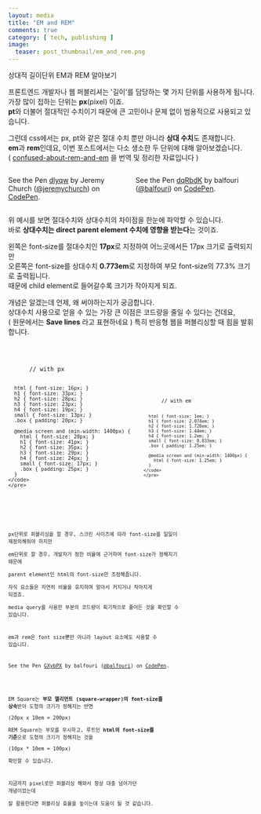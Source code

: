 ```yaml
---
layout: media
title: "EM and REM"
comments: true
category: [ tech, publishing ]
image:
  teaser: post_thumbnail/em_and_rem.png
---
```


상대적 길이단위 EM과 REM 알아보기

프론트엔드 개발자나 웹 퍼블리셔는 '길이'를 담당하는 몇 가지 단위를 사용하게 됩니다.  
가장 많이 접하는 단위는 **px**(pixel) 이죠.  
**pt**와 더불어 절대적인 수치이기 때문에 큰 고민이나 문제 없이 범용적으로 사용되고 있습니다.  

그런데 css에서는 px, pt와 같은 절대 수치 뿐만 아니라 **상대 수치**도 존재합니다.  
**em**과 **rem**인데요, 이번 포스트에서는 다소 생소한 두 단위에 대해 알아보겠습니다.  
( [confused-about-rem-and-em](https://j.eremy.net/confused-about-rem-and-em/) 을 번역 및 정리한 자료입니다 )  

<div style="display: flex;">
  <div style="flex: 50">
    <p data-height="320" data-theme-id="dark" data-slug-hash="dlyqw" data-default-tab="result" data-user="jeremychurch" data-pen-title="dlyqw" class="codepen">See the Pen <a href="https://codepen.io/jeremychurch/pen/dlyqw/">dlyqw</a> by Jeremy Church (<a href="https://codepen.io/jeremychurch">@jeremychurch</a>) on <a href="https://codepen.io">CodePen</a>.</p>
    <script async src="https://static.codepen.io/assets/embed/ei.js"></script>
  </div>

  <div style="flex: 50; margin-left: 16px;">
    <p data-height="320" data-theme-id="0" data-slug-hash="dqRbdK" data-default-tab="result" data-user="balfouri" data-pen-title="dqRbdK" class="codepen">See the Pen <a href="https://codepen.io/balfouri/pen/dqRbdK/">dqRbdK</a> by balfouri (<a href="https://codepen.io/balfouri">@balfouri</a>) on <a href="https://codepen.io">CodePen</a>.</p>
    <script async src="https://static.codepen.io/assets/embed/ei.js"></script>
  </div>
</div>

위 예시를 보면 절대수치와 상대수치의 차이점을 한눈에 파악할 수 있습니다.  
바로 **상대수치는 direct parent element 수치에 영향을 받는다**는 것이죠.

왼쪽은 font-size를 절대수치인 **17px**로 지정하여 어느곳에서든 17px 크기로 출력되지만  
오른쪽은 font-size를 상대수치 **0.773em**로 지정하여 부모 font-size의 77.3% 크기로 출력됩니다.  
때문에 child element로 들어갈수록 크기가 작아지게 되죠.

개념은 알겠는데 언제, 왜 써야하는지가 궁금합니다.  
상대수치 사용으로 얻을 수 있는 가장 큰 이점은 코드량을 줄일 수 있다는 건데요,  
( 원문에서는 **Save lines** 라고 표현하네요 )
특히 반응형 웹을 퍼블리싱할 때 힘을 발휘합니다.

<div style="display: flex">
  <div style="flex: 50; margin-right: 16px;">
    <pre style="width: 100%; padding: 16px 16px 0 0;">
    <code>
      // with px  

      html { font-size: 16px; }
      h1 { font-size: 33px; }
      h2 { font-size: 28px; }
      h3 { font-size: 23px; }
      h4 { font-size: 19px; }
      small { font-size: 13px; }
      .box { padding: 20px; }

      @media screen and (min-width: 1400px) {
        html { font-size: 20px; }
        h1 { font-size: 41px; }
        h2 { font-size: 35px; }
        h3 { font-size: 29px; }
        h4 { font-size: 24px; }
        small { font-size: 17px; }
        .box { padding: 25px; }
      }
    </code>
    </pre>
  </div>

  <div style="flex: 50">
    <pre style="width: 100%; padding: 16px 16px 0 0;">
    <code>
      // with em  

      html { font-size: 1em; }
      h1 { font-size: 2.074em; }
      h2 { font-size: 1.728em; }
      h3 { font-size: 1.44em; }
      h4 { font-size: 1.2em; }
      small { font-size: 0.833em; }
      .box { padding: 1.25em; }

      @media screen and (min-width: 1400px) {
        html { font-size: 1.25em; }
      }
    </code>
    </pre>
  </div>
</div>

px단위로 퍼블리싱을 할 경우, 스크린 사이즈에 따라 font-size를 일일이 재정의해줘야 하지만  
em단위로 할 경우, 개발자가 정한 비율에 근거하여 font-size가 정해지기 때문에  
parent element인 html의 font-size만 조정해줍니다.  
자식 요소들은 자연히 비율을 유지하며 알아서 커지거나 작아지게 되겠죠.  
media query를 사용한 부분의 코드량이 획기적으로 줄어든 것을 확인할 수 있습니다.  

em과 rem은 font size뿐만 아니라 layout 요소에도 사용할 수 있습니다.

<p data-height="340" data-theme-id="dark" data-slug-hash="GXybPX" data-default-tab="css,result" data-user="balfouri" data-pen-title="GXybPX" class="codepen">See the Pen <a href="https://codepen.io/balfouri/pen/GXybPX/">GXybPX</a> by balfouri (<a href="https://codepen.io/balfouri">@balfouri</a>) on <a href="https://codepen.io">CodePen</a>.</p>
<script async src="https://static.codepen.io/assets/embed/ei.js"></script>

EM Square는 **부모 엘리먼트 (square-wrapper)의 font-size를 상속**받아 도형의 크기가 정해지는 반면  
(20px x 10em = 200px)  
REM Square는 부모를 무시하고, 루트인 **html의 font-size를 기준**으로 도형의 크기가 정해지는 것을  
(10px * 10em = 100px)  
확인할 수 있습니다.

지금까지 pixel로만 퍼블리싱 해와서 항상 대충 넘어가던 개념이었는데  
잘 활용한다면 퍼블리싱 효율을 높이는데 도움이 될 것 같습니다.  
